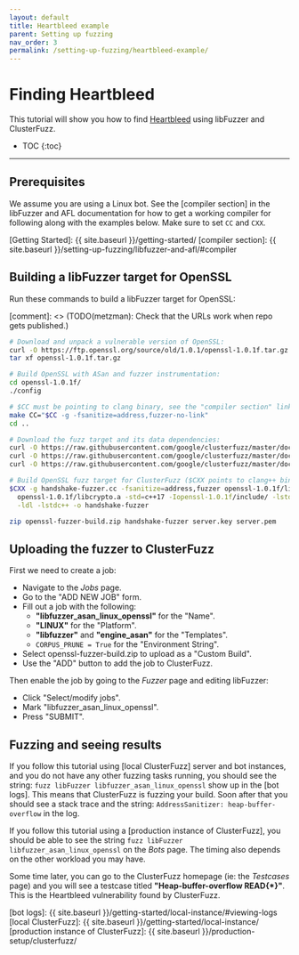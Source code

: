 ```yaml
---
layout: default
title: Heartbleed example
parent: Setting up fuzzing
nav_order: 3
permalink: /setting-up-fuzzing/heartbleed-example/
---
```


# Finding Heartbleed

This tutorial will show you how to find [Heartbleed] using libFuzzer and
ClusterFuzz.

- TOC {:toc}

---

## Prerequisites

We assume you are using a Linux bot. See the [compiler section] in the libFuzzer
and AFL documentation for how to get a working compiler for following along with
the examples below. Make sure to set `CC` and `CXX`.

[heartbleed]: https://en.wikipedia.org/wiki/Heartbleed

[Getting Started]: {{ site.baseurl }}/getting-started/ [compiler section]:
{{ site.baseurl }}/setting-up-fuzzing/libfuzzer-and-afl/#compiler

## Building a libFuzzer target for OpenSSL

Run these commands to build a libFuzzer target for OpenSSL:

[comment]: <> (TODO(metzman): Check that the URLs work when repo gets
published.)

```bash
# Download and unpack a vulnerable version of OpenSSL:
curl -O https://ftp.openssl.org/source/old/1.0.1/openssl-1.0.1f.tar.gz
tar xf openssl-1.0.1f.tar.gz

# Build OpenSSL with ASan and fuzzer instrumentation:
cd openssl-1.0.1f/
./config

# $CC must be pointing to clang binary, see the "compiler section" link above.
make CC="$CC -g -fsanitize=address,fuzzer-no-link"
cd ..

# Download the fuzz target and its data dependencies:
curl -O https://raw.githubusercontent.com/google/clusterfuzz/master/docs/setting-up-fuzzing/heartbleed/handshake-fuzzer.cc
curl -O https://raw.githubusercontent.com/google/clusterfuzz/master/docs/setting-up-fuzzing/heartbleed/server.key
curl -O https://raw.githubusercontent.com/google/clusterfuzz/master/docs/setting-up-fuzzing/heartbleed/server.pem

# Build OpenSSL fuzz target for ClusterFuzz ($CXX points to clang++ binary):
$CXX -g handshake-fuzzer.cc -fsanitize=address,fuzzer openssl-1.0.1f/libssl.a \
  openssl-1.0.1f/libcrypto.a -std=c++17 -Iopenssl-1.0.1f/include/ -lstdc++fs   \
  -ldl -lstdc++ -o handshake-fuzzer

zip openssl-fuzzer-build.zip handshake-fuzzer server.key server.pem
```

## Uploading the fuzzer to ClusterFuzz

First we need to create a job:

- Navigate to the _Jobs_ page.
- Go to the "ADD NEW JOB" form.
- Fill out a job with the following:
  - **"libfuzzer_asan_linux_openssl"** for the "Name".
  - **"LINUX"** for the "Platform".
  - **"libfuzzer"** and **"engine_asan"** for the "Templates".
  - `CORPUS_PRUNE = True` for the "Environment String".
- Select openssl-fuzzer-build.zip to upload as a "Custom Build".
- Use the "ADD" button to add the job to ClusterFuzz.

Then enable the job by going to the _Fuzzer_ page and editing libFuzzer:

- Click "Select/modify jobs".
- Mark "libfuzzer_asan_linux_openssl".
- Press "SUBMIT".

## Fuzzing and seeing results

If you follow this tutorial using [local ClusterFuzz] server and bot instances,
and you do not have any other fuzzing tasks running, you should see the string:
`fuzz libFuzzer libfuzzer_asan_linux_openssl` show up in the [bot logs]. This
means that ClusterFuzz is fuzzing your build. Soon after that you should see a
stack trace and the string: `AddressSanitizer: heap-buffer-overflow` in the log.

If you follow this tutorial using a [production instance of ClusterFuzz], you
should be able to see the string `fuzz libFuzzer libfuzzer_asan_linux_openssl`
on the _Bots_ page. The timing also depends on the other workload you may have.

Some time later, you can go to the ClusterFuzz homepage (ie: the _Testcases_
page) and you will see a testcase titled **"Heap-buffer-overflow READ{\*}"**.
This is the Heartbleed vulnerability found by ClusterFuzz.

[bot logs]: {{ site.baseurl }}/getting-started/local-instance/#viewing-logs
[local ClusterFuzz]: {{ site.baseurl }}/getting-started/local-instance/
[production instance of ClusterFuzz]:
{{ site.baseurl }}/production-setup/clusterfuzz/
